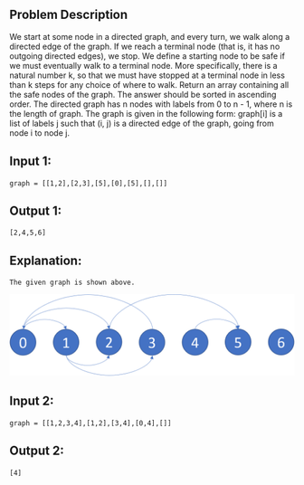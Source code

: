 ## Problem Description
We start at some node in a directed graph, and every turn, we walk along a directed edge of the graph. 
If we reach a terminal node (that is, it has no outgoing directed edges), we stop.
We define a starting node to be safe if we must eventually walk to a terminal node. 
More specifically, there is a natural number k, so that we must have stopped at a terminal node in less than k steps for any choice of where to walk.
Return an array containing all the safe nodes of the graph. 
The answer should be sorted in ascending order.
The directed graph has n nodes with labels from 0 to n - 1, where n is the length of graph. 
The graph is given in the following form: graph[i] is a list of labels j such that (i, j) is a directed edge of the graph, going from node i to node j.

## Input 1: 
    graph = [[1,2],[2,3],[5],[0],[5],[],[]]
## Output 1: 
    [2,4,5,6]
## Explanation: 
    The given graph is shown above.
![Image](image.png)
## Input 2: 
    graph = [[1,2,3,4],[1,2],[3,4],[0,4],[]]
## Output 2: 
    [4]
